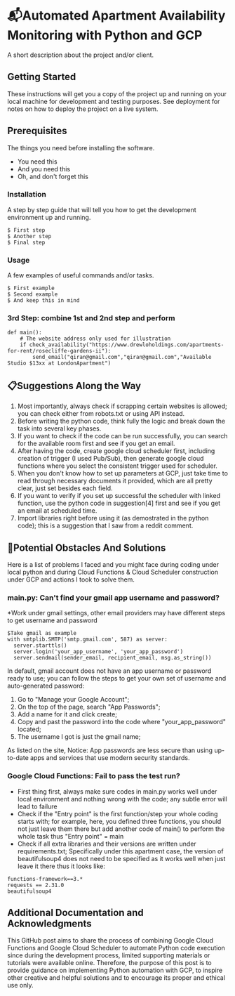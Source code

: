 # :mailbox_with_mail:Automated Apartment Availability Monitoring with Python and GCP 

A short description about the project and/or client.

## Getting Started

These instructions will get you a copy of the project up and running on your local machine for development and testing purposes. See deployment for notes on how to deploy the project on a live system.

## Prerequisites

The things you need before installing the software.

* You need this
* And you need this
* Oh, and don't forget this

### Installation

A step by step guide that will tell you how to get the development environment up and running.

```
$ First step
$ Another step
$ Final step
```

### Usage

A few examples of useful commands and/or tasks.

```
$ First example
$ Second example
$ And keep this in mind
```

### 3rd Step: combine 1st and 2nd step and perform 
```
def main():
    # The website address only used for illustration
    if check_availability("https://www.drewloholdings.com/apartments-for-rent/rosecliffe-gardens-ii"):
        send_email("qiran@gmail.com","qiran@gmail.com","Available Studio $13xx at LondonApartment")
```

## :clipboard:Suggestions Along the Way
1. Most importantly, always check if scrapping certain websites is allowed; you can check either from robots.txt or using API instead.
2. Before writing the python code, think fully the logic and break down the task into several key phases.
3. If you want to check if the code can be run successfully, you can search for the available room first and see if you get an email.
4. After having the code, create google cloud scheduler first, including creation of trigger (I used Pub/Sub), then generate google cloud functions where you select the consistent trigger used for scheduler.
5. When you don't know how to set up parameters at GCP, just take time to read through necessary documents it provided, which are all pretty clear, just set besides each field.
6. If you want to verify if you set up successful the scheduler with linked function, use the python code in suggestion[4] first and see if you get an email at scheduled time.
7. Import libraries right before using it (as demostrated in the python code); this is a suggestion that I saw from a reddit comment.

## :construction:Potential Obstacles And Solutions
Here is a list of problems I faced and you might face during coding under local python and during Cloud Functions & Cloud Scheduler construction under GCP and actions I took to solve them.

### main.py: Can't find your gmail app username and password?
*Work under gmail settings, other email providers may have different steps to get username and password
```
$Take gmail as example
with smtplib.SMTP('smtp.gmail.com', 587) as server:
  server.starttls()
  server.login('your_app_username', 'your_app_password')
  server.sendmail(sender_email, recipient_email, msg.as_string())
```
In default, gmail account does not have an app username or password ready to use; you can follow the steps to get your own set of username and auto-generated password:
1. Go to "Manage your Google Account";
2. On the top of the page, search "App Passwords";
3. Add a name for it and click create;
4. Copy and past the password into the code where "your_app_password" located;
5. The username I got is just the gmail name;

As listed on the site, Notice: App passwords are less secure than using up-to-date apps and services that use modern security standards.

### Google Cloud Functions: Fail to pass the test run?
* First thing first, always make sure codes in main.py works well under local environment and nothing wrong with the code; any subtle error will lead to failure
* Check if the "Entry point" is the first function/step your whole coding starts with; for example, here, you defined three functions, you should not just leave them there but add another code of main() to perform the whole task thus "Entry point" = main
* Check if all extra libraries and their versions are written under requirements.txt; Specifically under this apartment case, the version of beautifulsoup4 does not need to be specified as it works well when just leave it there thus it looks like:
```
functions-framework==3.*
requests == 2.31.0
beautifulsoup4
```

## Additional Documentation and Acknowledgments
This GitHub post aims to share the process of combining Google Cloud Functions and Google Cloud Scheduler to automate Python code execution since during the development process, limited supporting materials or tutorials were available online. Therefore, the purpose of this post is to provide guidance on implementing Python automation with GCP, to inspire other creative and helpful solutions and to encourage its proper and ethical use only.
